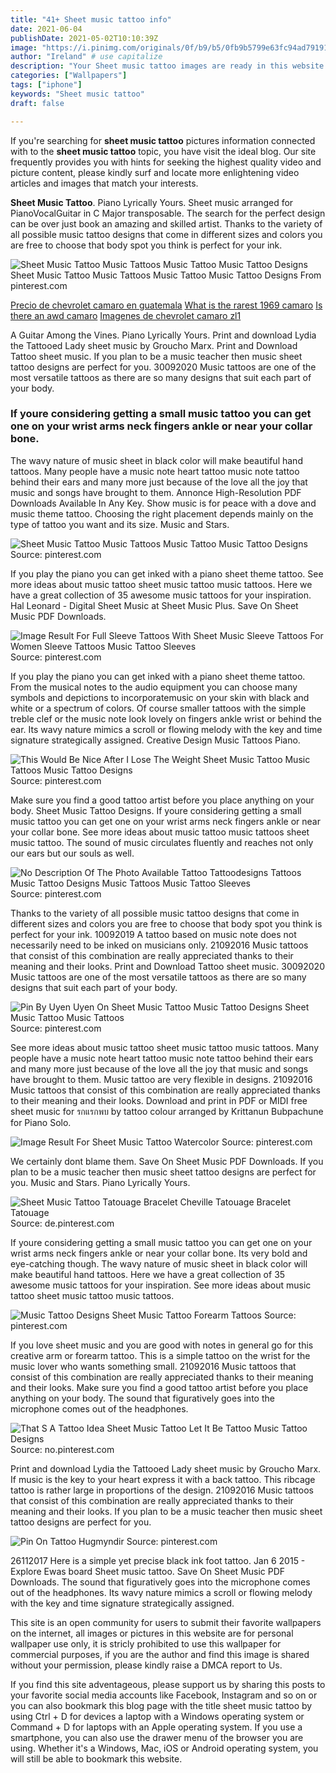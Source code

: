 ```yaml
---
title: "41+ Sheet music tattoo info"
date: 2021-06-04
publishDate: 2021-05-02T10:10:39Z
image: "https://i.pinimg.com/originals/0f/b9/b5/0fb9b5799e63fc94ad791913d818b2c9.jpg"
author: "Ireland" # use capitalize
description: "Your Sheet music tattoo images are ready in this website. Sheet music tattoo are a topic that is being searched for and liked by netizens today. You can Find and Download the Sheet music tattoo files here. Get all free images."
categories: ["Wallpapers"]
tags: ["iphone"]
keywords: "Sheet music tattoo"
draft: false

---
```


If you're searching for **sheet music tattoo** pictures information connected with to the **sheet music tattoo** topic, you have visit the ideal  blog.  Our site frequently  provides you with  hints  for seeking  the highest  quality video and picture  content, please kindly surf and locate more enlightening video articles and images  that match your interests.

**Sheet Music Tattoo**. Piano Lyrically Yours. Sheet music arranged for PianoVocalGuitar in C Major transposable. The search for the perfect design can be over just book an amazing and skilled artist. Thanks to the variety of all possible music tattoo designs that come in different sizes and colors you are free to choose that body spot you think is perfect for your ink.

![Sheet Music Tattoo Music Tattoos Music Tattoo Music Tattoo Designs](https://i.pinimg.com/originals/49/9c/c5/499cc55c7c33acf60f80e3c318391513.jpg "Sheet Music Tattoo Music Tattoos Music Tattoo Music Tattoo Designs")
Sheet Music Tattoo Music Tattoos Music Tattoo Music Tattoo Designs From pinterest.com

[Precio de chevrolet camaro en guatemala](/precio-de-chevrolet-camaro-en-guatemala/)
[What is the rarest 1969 camaro](/what-is-the-rarest-1969-camaro/)
[Is there an awd camaro](/is-there-an-awd-camaro/)
[Imagenes de chevrolet camaro zl1](/imagenes-de-chevrolet-camaro-zl1/)

A Guitar Among the Vines. Piano Lyrically Yours. Print and download Lydia the Tattooed Lady sheet music by Groucho Marx. Print and Download Tattoo sheet music. If you plan to be a music teacher then music sheet tattoo designs are perfect for you. 30092020 Music tattoos are one of the most versatile tattoos as there are so many designs that suit each part of your body.

### If youre considering getting a small music tattoo you can get one on your wrist arms neck fingers ankle or near your collar bone.

The wavy nature of music sheet in black color will make beautiful hand tattoos. Many people have a music note heart tattoo music note tattoo behind their ears and many more just because of the love all the joy that music and songs have brought to them. Annonce High-Resolution PDF Downloads Available In Any Key. Show music is for peace with a dove and music theme tattoo. Choosing the right placement depends mainly on the type of tattoo you want and its size. Music and Stars.


![Sheet Music Tattoo Music Tattoos Music Tattoo Music Tattoo Designs](https://i.pinimg.com/originals/49/9c/c5/499cc55c7c33acf60f80e3c318391513.jpg "Sheet Music Tattoo Music Tattoos Music Tattoo Music Tattoo Designs")
Source: pinterest.com

If you play the piano you can get inked with a piano sheet theme tattoo. See more ideas about music tattoo sheet music tattoo music tattoos. Here we have a great collection of 35 awesome music tattoos for your inspiration. Hal Leonard - Digital Sheet Music at Sheet Music Plus. Save On Sheet Music PDF Downloads.

![Image Result For Full Sleeve Tattoos With Sheet Music Sleeve Tattoos For Women Sleeve Tattoos Music Tattoo Sleeves](https://i.pinimg.com/originals/b6/39/e3/b639e39c35c2b9f5e82532208a5c8f07.jpg "Image Result For Full Sleeve Tattoos With Sheet Music Sleeve Tattoos For Women Sleeve Tattoos Music Tattoo Sleeves")
Source: pinterest.com

If you play the piano you can get inked with a piano sheet theme tattoo. From the musical notes to the audio equipment you can choose many symbols and depictions to incorporatemusic on your skin with black and white or a spectrum of colors. Of course smaller tattoos with the simple treble clef or the music note look lovely on fingers ankle wrist or behind the ear. Its wavy nature mimics a scroll or flowing melody with the key and time signature strategically assigned. Creative Design Music Tattoos Piano.

![This Would Be Nice After I Lose The Weight Sheet Music Tattoo Music Tattoos Music Tattoo Designs](https://i.pinimg.com/originals/ea/96/23/ea9623b86768c4a131810f3ac63d41c8.jpg "This Would Be Nice After I Lose The Weight Sheet Music Tattoo Music Tattoos Music Tattoo Designs")
Source: pinterest.com

Make sure you find a good tattoo artist before you place anything on your body. Sheet Music Tattoo Designs. If youre considering getting a small music tattoo you can get one on your wrist arms neck fingers ankle or near your collar bone. See more ideas about music tattoo music tattoos sheet music tattoo. The sound of music circulates fluently and reaches not only our ears but our souls as well.

![No Description Of The Photo Available Tattoo Tattoodesigns Tattoos Music Tattoo Designs Music Tattoos Music Tattoo Sleeves](https://i.pinimg.com/736x/0d/03/ac/0d03ac35b0981ecf3531a4f6680e989d.jpg "No Description Of The Photo Available Tattoo Tattoodesigns Tattoos Music Tattoo Designs Music Tattoos Music Tattoo Sleeves")
Source: pinterest.com

Thanks to the variety of all possible music tattoo designs that come in different sizes and colors you are free to choose that body spot you think is perfect for your ink. 10092019 A tattoo based on music note does not necessarily need to be inked on musicians only. 21092016 Music tattoos that consist of this combination are really appreciated thanks to their meaning and their looks. Print and Download Tattoo sheet music. 30092020 Music tattoos are one of the most versatile tattoos as there are so many designs that suit each part of your body.

![Pin By Uyen Uyen On Sheet Music Tattoo Music Tattoo Designs Sheet Music Tattoo Music Tattoos](https://i.pinimg.com/originals/3a/4c/57/3a4c57bc87434e311cc3f12b39ea3cd0.jpg "Pin By Uyen Uyen On Sheet Music Tattoo Music Tattoo Designs Sheet Music Tattoo Music Tattoos")
Source: pinterest.com

See more ideas about music tattoo sheet music tattoo music tattoos. Many people have a music note heart tattoo music note tattoo behind their ears and many more just because of the love all the joy that music and songs have brought to them. Music tattoo are very flexible in designs. 21092016 Music tattoos that consist of this combination are really appreciated thanks to their meaning and their looks. Download and print in PDF or MIDI free sheet music for รกแรกพบ by tattoo colour arranged by Krittanun Bubpachune for Piano Solo.

![Image Result For Sheet Music Tattoo Watercolor](https://i.pinimg.com/564x/76/41/b2/7641b24baf354fb2375e0bc388fc951a.jpg "Image Result For Sheet Music Tattoo Watercolor")
Source: pinterest.com

We certainly dont blame them. Save On Sheet Music PDF Downloads. If you plan to be a music teacher then music sheet tattoo designs are perfect for you. Music and Stars. Piano Lyrically Yours.

![Sheet Music Tattoo Tatouage Bracelet Cheville Tatouage Bracelet Tatouage](https://i.pinimg.com/originals/15/40/a8/1540a8686d92a506673e0933c82b0847.jpg "Sheet Music Tattoo Tatouage Bracelet Cheville Tatouage Bracelet Tatouage")
Source: de.pinterest.com

If youre considering getting a small music tattoo you can get one on your wrist arms neck fingers ankle or near your collar bone. Its very bold and eye-catching though. The wavy nature of music sheet in black color will make beautiful hand tattoos. Here we have a great collection of 35 awesome music tattoos for your inspiration. See more ideas about music tattoo sheet music tattoo music tattoos.

![Music Tattoo Designs Sheet Music Tattoo Forearm Tattoos](https://i.pinimg.com/originals/60/e3/f0/60e3f07745203e7427ad6c8bc91ace80.jpg "Music Tattoo Designs Sheet Music Tattoo Forearm Tattoos")
Source: pinterest.com

If you love sheet music and you are good with notes in general go for this creative arm or forearm tattoo. This is a simple tattoo on the wrist for the music lover who wants something small. 21092016 Music tattoos that consist of this combination are really appreciated thanks to their meaning and their looks. Make sure you find a good tattoo artist before you place anything on your body. The sound that figuratively goes into the microphone comes out of the headphones.

![That S A Tattoo Idea Sheet Music Tattoo Let It Be Tattoo Music Tattoo Designs](https://i.pinimg.com/originals/00/c4/95/00c495710b288bb8eb3071cb2c9c0c49.jpg "That S A Tattoo Idea Sheet Music Tattoo Let It Be Tattoo Music Tattoo Designs")
Source: no.pinterest.com

Print and download Lydia the Tattooed Lady sheet music by Groucho Marx. If music is the key to your heart express it with a back tattoo. This ribcage tattoo is rather large in proportions of the design. 21092016 Music tattoos that consist of this combination are really appreciated thanks to their meaning and their looks. If you plan to be a music teacher then music sheet tattoo designs are perfect for you.

![Pin On Tattoo Hugmyndir](https://i.pinimg.com/originals/0f/b9/b5/0fb9b5799e63fc94ad791913d818b2c9.jpg "Pin On Tattoo Hugmyndir")
Source: pinterest.com

26112017 Here is a simple yet precise black ink foot tattoo. Jan 6 2015 - Explore Ewas board Sheet music tattoo. Save On Sheet Music PDF Downloads. The sound that figuratively goes into the microphone comes out of the headphones. Its wavy nature mimics a scroll or flowing melody with the key and time signature strategically assigned.

This site is an open community for users to submit their favorite wallpapers on the internet, all images or pictures in this website are for personal wallpaper use only, it is stricly prohibited to use this wallpaper for commercial purposes, if you are the author and find this image is shared without your permission, please kindly raise a DMCA report to Us.

If you find this site adventageous, please support us by sharing this posts to your favorite social media accounts like Facebook, Instagram and so on or you can also bookmark this blog page with the title sheet music tattoo by using Ctrl + D for devices a laptop with a Windows operating system or Command + D for laptops with an Apple operating system. If you use a smartphone, you can also use the drawer menu of the browser you are using. Whether it's a Windows, Mac, iOS or Android operating system, you will still be able to bookmark this website.
